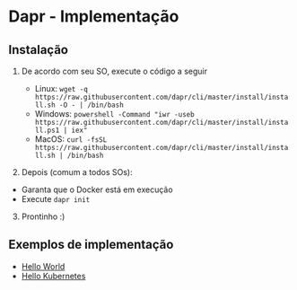 # Dapr - Implementação

## Instalação
1. De acordo com seu SO, execute o código a seguir
    - Linux:
    `wget -q https://raw.githubusercontent.com/dapr/cli/master/install/install.sh -O - | /bin/bash`
    - Windows:
    `powershell -Command "iwr -useb https://raw.githubusercontent.com/dapr/cli/master/install/install.ps1 | iex"`
    - MacOS:
    `curl -fsSL https://raw.githubusercontent.com/dapr/cli/master/install/install.sh | /bin/bash`

2. Depois (comum a todos SOs):
- Garanta que o Docker está em execução
- Execute `dapr init`

3. Prontinho :)

## Exemplos de implementação
- [Hello World](Hello%20World/Hello%20World.md)
- [Hello Kubernetes](Hello%20Kubernetes/Hello%20Kubernetes.md)
